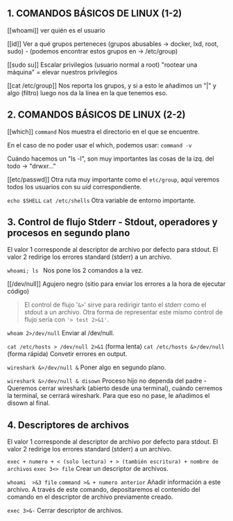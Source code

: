 ## 1. COMANDOS BÁSICOS DE LINUX (1-2)
[[whoami]]
ver quién es el usuario

[[id]] 
Ver a qué grupos perteneces (grupos abusables -> docker, lxd, root, sudo) - (podemos encontrar estos grupos en -> /etc/group)

[[sudo su]] 
Escalar privilegios (usuario normal a root)
"rootear una máquina" = elevar nuestros privilegios

[[cat /etc/group]]
Nos reporta los grupos, y si a esto le añadimos un "|" y algo (filtro) luego nos da la línea en la que tenemos eso.

## 2. COMANDOS BÁSICOS DE LINUX (2-2)
[[which]] `command`
Nos muestra el directorio en el que se encuentre.

En el caso de no poder usar el which, podemos usar:
`command -v`

Cuándo hacemos un "ls -l", son muy importantes las cosas de la izq. del todo -> "drwxr..."

[[etc/passwd]]
Otra ruta muy importante como el `etc/group`, aquí veremos todos los usuarios con su *uid* correspondiente.

`echo $SHELL` 
`cat /etc/shells`
Otra variable de entorno importante.

## 3. Control de flujo Stderr - Stdout, operadores y procesos en segundo plano

El valor 1 corresponde al descriptor de archivo por defecto para stdout.
El valor 2 redirige los errores standard (stderr) a un archivo.

`whoami; ls `
Nos pone los 2 comandos a la vez.

[[/dev/null]]
Agujero negro (sitio para enviar los errores a la hora de ejecutar código)

> El control de flujo '`&>`' sirve para redirigir tanto el stderr como el stdout a un archivo. Otra forma de representar este mismo control de flujo sería con `'> test 2>&1'`.


`whoam 2>/dev/null`
Enviar al /dev/null.

`cat /etc/hosts > /dev/null 2>&1` (forma lenta)
`cat /etc/hosts &>/dev/null` (forma rápida)
Convetir errores en output.

`wireshark &>/dev/null &`
Poner algo en segundo plano.


`wireshark &>/dev/null & disown`
Proceso hijo no dependa del padre - Queremos cerrar wireshark (abierto desde una terminal), cuándo cerremos la terminal, se cerrará wireshark. Para que eso no pase, le añadimos el disown al final.

## 4. Descriptores de archivos

El valor 1 corresponde al descriptor de archivo por defecto para stdout.
El valor 2 redirige los errores standard (stderr) a un archivo.

`exec + numero + < (solo lectura) + > (también escritura) + nombre de archivos`
`exec 3<> file`
Crear un descriptor de archivos.

`whoami  >&3 file`
`command >& + numero anterior`
Añadir información a este archivo.
A través de este comando, depositaremos el contenido del comando en el descriptor de archivo previamente creado.

`exec 3>&-`
Cerrar descriptor de archivos.